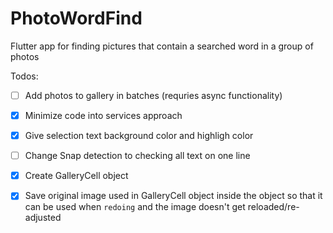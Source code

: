 # PhotoWordFind
Flutter app for finding pictures that contain a searched word in a group of photos


Todos: 

- [ ] Add photos to gallery in batches (requries async functionality)

- [x] Minimize code into services approach

- [x] Give selection text background color and highligh color

- [ ] Change Snap detection to checking all text on one line 

- [x] Create GalleryCell object

- [x] Save original image used in GalleryCell object inside the object so that it can be used when `redoing` and the image doesn't get reloaded/re-adjusted